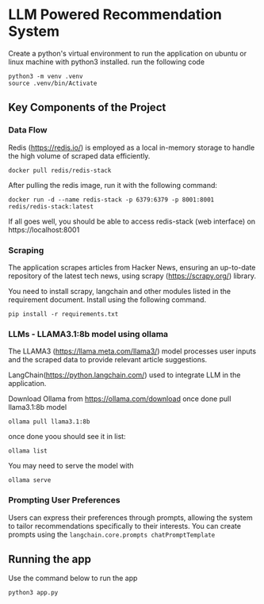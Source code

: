 # LLM Powered Recommendation System
Create a python's virtual environment to run the application on ubuntu or linux machine with python3 installed. run the following code

```
python3 -m venv .venv
source .venv/bin/Activate
```

## Key Components of the Project


### Data Flow
Redis (https://redis.io/) is employed as a local in-memory storage to handle the high volume of scraped data efficiently.

```
docker pull redis/redis-stack
```

After pulling the redis image, run it with the following command:

```
docker run -d --name redis-stack -p 6379:6379 -p 8001:8001 redis/redis-stack:latest
```

If all goes well, you should be able to access redis-stack (web interface) on https://localhost:8001

### Scraping
The application scrapes articles from Hacker News, ensuring an up-to-date repository of the latest tech news, using scrapy (https://scrapy.org/) library.

You need to install scrapy, langchain and other modules listed in the requirement document. Install using the following command.

```
pip install -r requirements.txt
```

### LLMs - LLAMA3.1:8b model using ollama
The LLAMA3 (https://llama.meta.com/llama3/) model processes user inputs and the scraped data to provide relevant article suggestions. 

LangChain(https://python.langchain.com/) used to integrate LLM in the application.

Download Ollama from https://ollama.com/download once done pull llama3.1:8b model

```
ollama pull llama3.1:8b
```

once done yoou should see it in list:
```
ollama list
```

You may need to serve the model with

```
ollama serve
```

### Prompting User Preferences
Users can express their preferences through prompts, allowing the system to tailor recommendations specifically to their interests.
You can create prompts using the `langchain.core.prompts chatPromptTemplate`

## Running the app
Use the command below to run the app

```
python3 app.py
```
